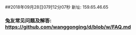 ##2018年09月28日07时12分07秒 新址: 159.65.46.65
### 兔友常见问题及解答: https://github.com/wanggonging/d/blob/w/FAQ.md
